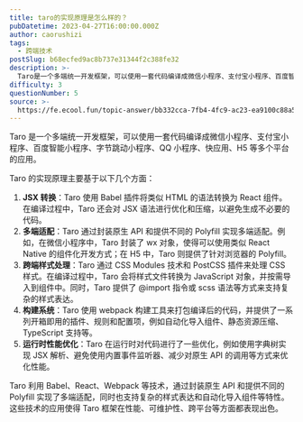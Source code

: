 ```yaml
---
title: taro的实现原理是怎么样的？
pubDatetime: 2023-04-27T16:00:00.000Z
author: caorushizi
tags:
  - 跨端技术
postSlug: b68ecfed9ac8b737e31344f2c388fe32
description: >-
  Taro是一个多端统一开发框架，可以使用一套代码编译成微信小程序、支付宝小程序、百度智能小程序、字节跳动小程序、QQ小程序、快应用、H5等多个平台的应用。Taro的实现原理主要基于以下几个方面：1.*
difficulty: 3
questionNumber: 5
source: >-
  https://fe.ecool.fun/topic-answer/bb332cca-7fb4-4fc9-ac23-ea9100c88a50?orderBy=updateTime&order=desc&tagId=74
---
```


Taro 是一个多端统一开发框架，可以使用一套代码编译成微信小程序、支付宝小程序、百度智能小程序、字节跳动小程序、QQ 小程序、快应用、H5 等多个平台的应用。

Taro 的实现原理主要基于以下几个方面：

1.  **JSX 转换**：Taro 使用 Babel 插件将类似 HTML 的语法转换为 React 组件。在编译过程中，Taro 还会对 JSX 语法进行优化和压缩，以避免生成不必要的代码。
2.  **多端适配**：Taro 通过封装原生 API 和提供不同的 Polyfill 实现多端适配。例如，在微信小程序中，Taro 封装了 wx 对象，使得可以使用类似 React Native 的组件化开发方式；在 H5 中，Taro 则提供了针对浏览器的 Polyfill。
3.  **跨端样式处理**：Taro 通过 CSS Modules 技术和 PostCSS 插件来处理 CSS 样式。在编译过程中，Taro 会将样式文件转换为 JavaScript 对象，并按需导入到组件中。同时，Taro 提供了 @import 指令或 scss 语法等方式来支持复杂的样式表达。
4.  **构建系统**：Taro 使用 webpack 构建工具来打包编译后的代码，并提供了一系列开箱即用的插件、规则和配置项，例如自动化导入组件、静态资源压缩、TypeScript 支持等。
5.  **运行时性能优化**：Taro 在运行时对代码进行了一些优化，例如使用字典树实现 JSX 解析、避免使用内置事件监听器、减少对原生 API 的调用等方式来优化性能。

Taro 利用 Babel、React、Webpack 等技术，通过封装原生 API 和提供不同的 Polyfill 实现了多端适配，同时也支持复杂的样式表达和自动化导入组件等特性。这些技术的应用使得 Taro 框架在性能、可维护性、跨平台等方面都表现出色。
